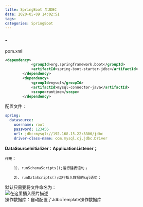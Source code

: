 ```yaml
---
title: SpringBoot 与JDBC
date: 2020-05-09 14:02:51
tags: 
categories: SpringBoot
---
```


<!--more-->

### \-

  
pom.xml

```xml
<dependency>
			<groupId>org.springframework.boot</groupId>
			<artifactId>spring-boot-starter-jdbc</artifactId>
		</dependency>
		<dependency>
			<groupId>mysql</groupId>
			<artifactId>mysql-connector-java</artifactId>
			<scope>runtime</scope>
		</dependency>
```

配置文件：

```yaml
spring:
  datasource:
    username: root
    password: 123456
    url: jdbc:mysql://192.168.15.22:3306/jdbc
    driver-class-name: com.mysql.cj.jdbc.Driver
```

**DataSourceInitializer：ApplicationListener；**

```
作用：

	1）、runSchemaScripts();运行建表语句；

	2）、runDataScripts();运行插入数据的sql语句；
```

默认只需要将文件命名为：  
![在这里插入图片描述](https://img-blog.csdnimg.cn/20200509135856550.png)  
操作数据库：自动配置了JdbcTemplate操作数据库